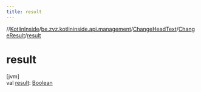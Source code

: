 ```yaml
---
title: result
---
```

//[KotlinInside](../../../../index.html)/[be.zvz.kotlininside.api.management](../../index.html)/[ChangeHeadText](../index.html)/[ChangeResult](index.html)/[result](result.html)



# result



[jvm]\
val [result](result.html): [Boolean](https://kotlinlang.org/api/latest/jvm/stdlib/kotlin/-boolean/index.html)




